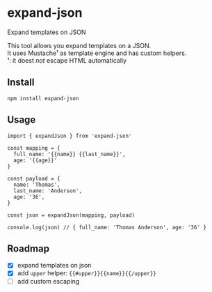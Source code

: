 # expand-json
Expand templates on JSON

This tool allows you expand templates on a JSON.  
It uses Mustache¹ as template engine and has custom helpers.  
¹: it doest _not_ escape HTML automatically  

## Install
```
npm install expand-json
```

## Usage
```
import { expandJson } from 'expand-json'

const mapping = {
  full_name: '{{name}} {{last_name}}',
  age: '{{age}}'
}

const payload = {
  name: 'Thomas',
  last_name: 'Anderson',
  age: '36',
}

const json = expandJson(mapping, payload)

console.log(json) // { full_name: 'Thomas Anderson', age: '36' }
```

## Roadmap
- [x] expand templates on json
- [x] add `upper` helper: `{{#upper}}{{name}}{{/upper}}`
- [ ] add custom escaping
